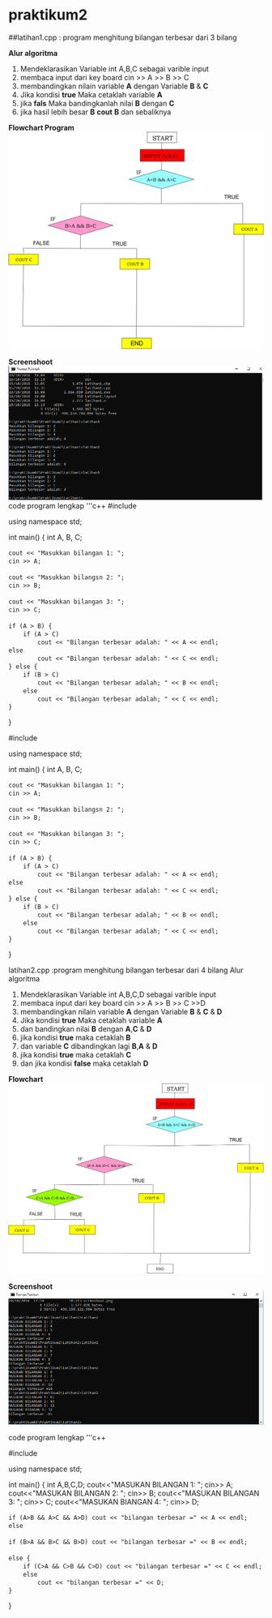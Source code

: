 # praktikum2

##latihan1.cpp : program menghitung bilangan terbesar dari 3 bilang

**Alur algoritma**

1. Mendeklarasikan Variable int A,B,C sebagai varible input
2. membaca input dari key board  cin >> A >> B >> C
4. membandingkan nilain variable **A** dengan Variable **B** & **C**
5. Jika kondisi **true** Maka cetaklah variable **A**
6. jika **fals** Maka bandingkanlah nilai **B** dengan **C**
7. jika hasil lebih besar **B** **cout** **B** dan sebaliknya

**Flowchart Program**
![Flowchart](https://raw.githubusercontent.com/anggi28/praktikum2/master/FLOWCHART1.jpg)

**Screenshoot**
![Screnshoot](https://raw.githubusercontent.com/anggi28/praktikum2/master/Screenshot%20(1).png)
code program lengkap 
'''c++
#include <iostream>

using namespace std;

int main() {
    int A, B, C;

    cout << "Masukkan bilangan 1: ";
    cin >> A;

    cout << "Masukkan bilangsn 2: ";
    cin >> B;

    cout << "Masukkan bilangan 3: ";
    cin >> C;

    if (A > B) {
        if (A > C)
            cout << "Bilangan terbesar adalah: " << A << endl;
    else
            cout << "Bilangan terbesar adalah: " << C << endl;
    } else {
        if (B > C)
            cout << "Bilangan terbesar adalah; " << B << endl;
        else
            cout << "Bilangan terbesar adalah; " << C << endl;
    }
}


#include <iostream>

using namespace std;

int main() {
    int A, B, C;

    cout << "Masukkan bilangan 1: ";
    cin >> A;

    cout << "Masukkan bilangsn 2: ";
    cin >> B;

    cout << "Masukkan bilangan 3: ";
    cin >> C;

    if (A > B) {
        if (A > C)
            cout << "Bilangan terbesar adalah: " << A << endl;
    else
            cout << "Bilangan terbesar adalah: " << C << endl;
    } else {
        if (B > C)
            cout << "Bilangan terbesar adalah; " << B << endl;
        else
            cout << "Bilangan terbesar adalah; " << C << endl;
    }
}


latihan2.cpp :program menghitung bilangan terbesar dari 4 bilang
Alur algoritma

1. Mendeklarasikan Variable int A,B,C,D sebagai varible input
2. membaca input dari key board  cin >> A >> B >> C >>D
4. membandingkan nilain variable **A** dengan Variable **B** & **C** & **D**
5. Jika kondisi **true** Maka cetaklah variable **A**
6. dan bandingkan nilai  **B** dengan **A**,**C** & **D**
7. jika kondisi **true** maka cetaklah  **B**
8. dan variable **C** dibandingkan lagi **B**,**A** & **D**
9. jika kondisi **true** maka cetaklah **C** 
10. dan jika kondisi **false** maka cetaklah **D**

**Flowchart**
![Flowchart](https://raw.githubusercontent.com/anggi28/praktikum2/master/FLOWCHARTLT2.jpg)

**Screenshoot**
![screnshoot](https://raw.githubusercontent.com/anggi28/praktikum2/master/screnshoot2.png)

code program lengkap 
'''c++

#include <iostream>

using namespace std;

int main()
{
    int A,B,C,D;
    cout<<"MASUKAN BILANGAN 1: ";
    cin>> A;
    cout<<"MASUKAN BILANGAN 2: ";
    cin>> B;
    cout<<"MASUKAN BILANGAN 3: ";
    cin>> C;
    cout<<"MASUKAN BIANGAN 4: ";
    cin>> D;

    if (A>B && A>C && A>D) cout << "bilangan terbesar =" << A << endl;
    else

    if (B>A && B>C && B>D) cout << "bilangan terbesar =" << B << endl;

    else {
        if (C>A && C>B && C>D) cout << "bilangan terbesar =" << C << endl;
        else
            cout << "bilangan terbesar =" << D;
    }
}
